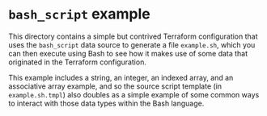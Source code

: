 # `bash_script` example

This directory contains a simple but contrived Terraform configuration that
uses the `bash_script` data source to generate a file `example.sh`, which you
can then execute using Bash to see how it makes use of some data that
originated in the Terraform configuration.

This example includes a string, an integer, an indexed array, and an
associative array example, and so the source script template (in
`example.sh.tmpl`) also doubles as a simple example of some common ways to
interact with those data types within the Bash language.
